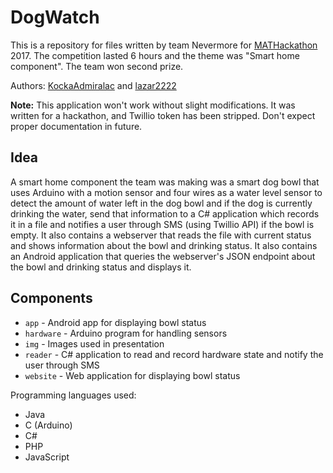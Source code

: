 # DogWatch
This is a repository for files written by team Nevermore for [MATHackathon](http://mathack.rs) 2017. The competition lasted 6 hours and the theme was "Smart home component". The team won second prize.

Authors: [KockaAdmiralac](https://github.com/KockaAdmiralac) and [lazar2222](https://github.com/lazar2222)

**Note:** This application won't work without slight modifications. It was written for a hackathon, and Twillio token has been stripped. Don't expect proper documentation in future.

## Idea
A smart home component the team was making was a smart dog bowl that uses Arduino with a motion sensor and four wires as a water level sensor to detect the amount of water left in the dog bowl and if the dog is currently drinking the water, send that information to a C# application which records it in a file and notifies a user through SMS (using Twillio API) if the bowl is empty. It also contains a webserver that reads the file with current status and shows information about the bowl and drinking status. It also contains an Android application that queries the webserver's JSON endpoint about the bowl and drinking status and displays it.

## Components
- `app` - Android app for displaying bowl status
- `hardware` - Arduino program for handling sensors
- `img` - Images used in presentation
- `reader` - C# application to read and record hardware state and notify the user through SMS
- `website` - Web application for displaying bowl status

Programming languages used:
- Java
- C (Arduino)
- C#
- PHP
- JavaScript